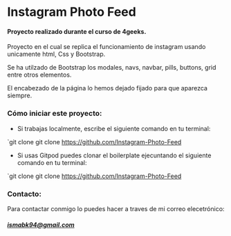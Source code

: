 # Instagram Photo Feed

#### Proyecto realizado durante el curso de 4geeks.

Proyecto en el cual se replica el funcionamiento de instagram usando unicamente html, Css y Bootstrap.

Se ha utilzado de Bootstrap los modales, navs, navbar, pills, buttons, grid entre otros elementos.

El encabezado de la página lo hemos dejado fijado para que aparezca siempre.

### Cómo iniciar este proyecto:
- Si trabajas localmente, escribe el siguiente comando en tu terminal:

`git clone  git clone https://github.com/Instagram-Photo-Feed

- Si usas Gitpod puedes clonar el boilerplate ejecuntando el siguiente comando en tu terminal:

`git clone  git clone https://github.com/Instagram-Photo-Feed

### Contacto:
Para contactar conmigo lo puedes hacer a traves de mi correo elecetrónico:
##### 	ismabk94@gmail.com
